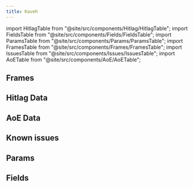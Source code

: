 ```yaml
---
title: Kaveh
---
```


import HitlagTable from "@site/src/components/Hitlag/HitlagTable";
import FieldsTable from "@site/src/components/Fields/FieldsTable";
import ParamsTable from "@site/src/components/Params/ParamsTable";
import FramesTable from "@site/src/components/Frames/FramesTable";
import IssuesTable from "@site/src/components/Issues/IssuesTable";
import AoETable from "@site/src/components/AoE/AoETable";

## Frames

<FramesTable character="kaveh" />

## Hitlag Data

<HitlagTable character="kaveh" />

## AoE Data

<AoETable character="kaveh" />

## Known issues

<IssuesTable character="kaveh" />

## Params

<ParamsTable character="kaveh" />

## Fields

<FieldsTable character="kaveh" />